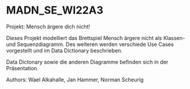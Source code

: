 # MADN_SE_WI22A3
Projekt: Mensch ärgere dich nicht!

Dieses Projekt modelliert das Brettspiel Mensch ärgere nicht als Klassen- und  Sequenzdiagramm. Des weiteren werden verschiede  Use Cases vorgestellt und im Data Dictionary beschrieben.

Data Dictonary sowie die anderen Diagramme befinden sich in der Präsentation.

Authors: Wael Alkahalle, Jan Hammer, Norman Scheurig

